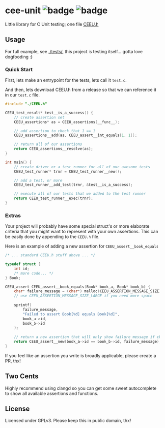 # cee-unit ![badge](https://action-badges.now.sh/jshom/cee-unit?action=ci) ![badge](https://img.shields.io/github/license/jshom/cee-unit)

Little library for C Unit testing; one file [CEEU.h](https://github.com/jshom/cee-unit/blob/master/CEEU.h)

## Usage

For full example, see [./tests/](https://github.com/jshom/cee-unit/tree/master/tests), this project is testing itself... gotta love dogfooding :)

### Quick Start

First, lets make an entrypoint for the tests, lets call it `test.c`.

And then, lets download CEEU.h from a release so that we can reference it in our `test.c` file.

```c
#include "./CEEU.h"

CEEU_test_result* test__is_a_success() {
    // create assertion set
    CEEU_assertions* as = CEEU_assertions(__func__);

    // add assertion to check that 1 == 1
    CEEU_assertions__add(as, CEEU_assert__int_equals(1, 1));

    // return all of our assertions
    return CEEU_assertions__resolve(as);
}

int main() {
    // create driver or a test runner for all of our awesome tests
    CEEU_test_runner* trnr = CEEU_test_runner__new();

    // add a test, or more
    CEEU_test_runner__add_test(trnr, &test__is_a_success);

    // execute all of our tests that we added to the test runner
    return CEEU_test_runner__exec(trnr);
}
```

### Extras

Your project will probably have some special struct's or more elaborate
criteria that you might want to represent with your own assertions. This can be
easily done by appending to the `CEEU.h` file.

Here is an example of adding a new assertion for `CEEU_assert__book_equals`

```c
/* ... standard CEEU.h stuff above ... */

typedef struct {
    int id;
    /* more code... */
} Book;

CEEU_assert CEEU_assert__book_equals(Book* book_a, Book* book_b) {
    char* failure_message = (char*) malloc(CEEU_ASSERTION_MESSAGE_SIZE);
    // use CEEU_ASSERTION_MESSAGE_SIZE_LARGE if you need more space
    
    sprintf(
        failure_message,
        "Failed to assert Book[%d] equals Book[%d]",
        book_a->id,
        book_b->id
    );
    
    // return a new assertion that will only show failure message if check if false
    return CEEU_assert__new(book_a->id == book_b->id, failure_message);
}

```

If you feel like an assertion you write is broadly applicable, please create a PR, thx!

## Two Cents

Highly recommend using clangd so you can get some sweet autocomplete to show all available assertions and functions.

## License

Licensed under GPLv3. Please keep this in public domain, thx!
